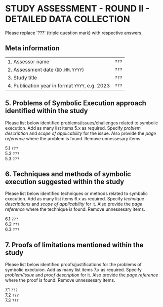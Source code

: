 # STUDY ASSESSMENT - ROUND II - DETAILED DATA COLLECTION

Please replace '???' (triple question mark) with respective answers. 

## Meta information

|                                                 |     |
| ---                                             | --- |
| 1. Assessor name                                | `???` |
| 2. Assessment date (`DD.MM.YYYY`)               | `???` | 
| 3. Study title                                  | `???` |
| 4. Publication year in format `YYYY`, e.g. 2023 | `???` |
  
## 5. Problems of Symbolic Execution approach identified within the study

Please list below identified problems/issues/challenges related to symbolic execution.
Add as many list items 5.x as required. Specify _problem description_ and _scope of applicability_ for the issue.
Also provide the _page reference_ where the problem is found.
Remove unnessesary items.
  
5.1 `???`  
5.2 `???`  
5.3 `???`

## 6. Techniques and methods of symbolic execution suggested within the study

Please list below identified techniques or methods related to symbolic execution.
Add as many list items 6.x as required. Specify _technique descriptions_ and _scope of applicability_ for it.
Also provide the _page reference_ where the technique is found.
Remove unnessesary items.
  
6.1 `???`  
6.2 `???`  
6.3 `???`


## 7. Proofs of limitations mentioned within the study

Please list below identified proofs/justifications for the problems of symbolic exectuion.
Add as many list items 7.x as required. Specify _problem/issue_ and _proof description_ for it.
Also provide the _page reference_ where the proof is found.
Remove unnessesary items.
  
7.1 `???`  
7.2 `???`  
7.3 `???`
